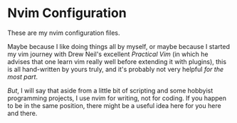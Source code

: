 # Nvim Configuration

These are my nvim configuration files.

Maybe because I like doing things all by myself, or maybe because
I started my vim journey with Drew Neil's excellent *Practical
Vim* (in which he advises that one learn vim really well before
extending it with plugins), this is all hand-written by yours
truly, and it's probably not very helpful *for the most part*.

*But*, I will say that aside from a little bit of scripting and
some hobbyist programming projects, I use nvim for writing, not
for coding. If you happen to be in the same position, there might
be a useful idea here for you here and there.

